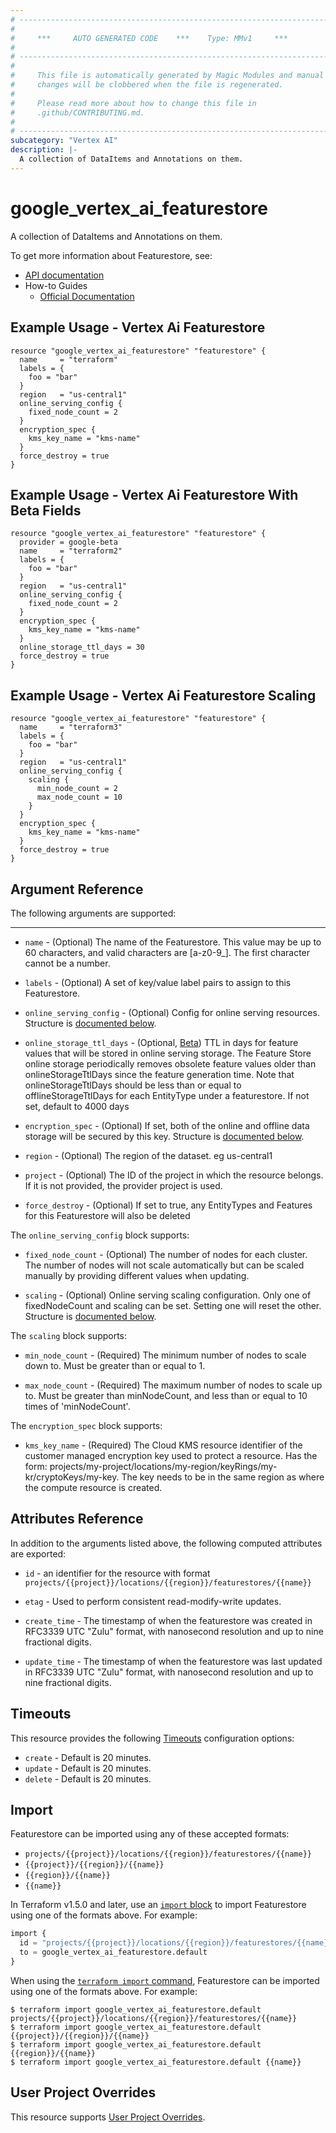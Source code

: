 ```yaml
---
# ----------------------------------------------------------------------------
#
#     ***     AUTO GENERATED CODE    ***    Type: MMv1     ***
#
# ----------------------------------------------------------------------------
#
#     This file is automatically generated by Magic Modules and manual
#     changes will be clobbered when the file is regenerated.
#
#     Please read more about how to change this file in
#     .github/CONTRIBUTING.md.
#
# ----------------------------------------------------------------------------
subcategory: "Vertex AI"
description: |-
  A collection of DataItems and Annotations on them.
---
```


# google\_vertex\_ai\_featurestore

A collection of DataItems and Annotations on them.


To get more information about Featurestore, see:

* [API documentation](https://cloud.google.com/vertex-ai/docs/reference/rest/v1/projects.locations.featurestores)
* How-to Guides
    * [Official Documentation](https://cloud.google.com/vertex-ai/docs)

## Example Usage - Vertex Ai Featurestore


```hcl
resource "google_vertex_ai_featurestore" "featurestore" {
  name     = "terraform"
  labels = {
    foo = "bar"
  }
  region   = "us-central1"
  online_serving_config {
    fixed_node_count = 2
  }
  encryption_spec {
    kms_key_name = "kms-name"
  }
  force_destroy = true
}
```
## Example Usage - Vertex Ai Featurestore With Beta Fields


```hcl
resource "google_vertex_ai_featurestore" "featurestore" {
  provider = google-beta
  name     = "terraform2"
  labels = {
    foo = "bar"
  }
  region   = "us-central1"
  online_serving_config {
    fixed_node_count = 2
  }
  encryption_spec {
    kms_key_name = "kms-name"
  }
  online_storage_ttl_days = 30
  force_destroy = true
}
```
## Example Usage - Vertex Ai Featurestore Scaling


```hcl
resource "google_vertex_ai_featurestore" "featurestore" {
  name     = "terraform3"
  labels = {
    foo = "bar"
  }
  region   = "us-central1"
  online_serving_config {
    scaling {
      min_node_count = 2
      max_node_count = 10
    }
  }
  encryption_spec {
    kms_key_name = "kms-name"
  }
  force_destroy = true
}
```

## Argument Reference

The following arguments are supported:



- - -


* `name` -
  (Optional)
  The name of the Featurestore. This value may be up to 60 characters, and valid characters are [a-z0-9_]. The first character cannot be a number.

* `labels` -
  (Optional)
  A set of key/value label pairs to assign to this Featurestore.

* `online_serving_config` -
  (Optional)
  Config for online serving resources.
  Structure is [documented below](#nested_online_serving_config).

* `online_storage_ttl_days` -
  (Optional, [Beta](https://terraform.io/docs/providers/google/guides/provider_versions.html))
  TTL in days for feature values that will be stored in online serving storage. The Feature Store online storage periodically removes obsolete feature values older than onlineStorageTtlDays since the feature generation time. Note that onlineStorageTtlDays should be less than or equal to offlineStorageTtlDays for each EntityType under a featurestore. If not set, default to 4000 days

* `encryption_spec` -
  (Optional)
  If set, both of the online and offline data storage will be secured by this key.
  Structure is [documented below](#nested_encryption_spec).

* `region` -
  (Optional)
  The region of the dataset. eg us-central1

* `project` - (Optional) The ID of the project in which the resource belongs.
    If it is not provided, the provider project is used.

* `force_destroy` - (Optional) If set to true, any EntityTypes and Features for this Featurestore will also be deleted

<a name="nested_online_serving_config"></a>The `online_serving_config` block supports:

* `fixed_node_count` -
  (Optional)
  The number of nodes for each cluster. The number of nodes will not scale automatically but can be scaled manually by providing different values when updating.

* `scaling` -
  (Optional)
  Online serving scaling configuration. Only one of fixedNodeCount and scaling can be set. Setting one will reset the other.
  Structure is [documented below](#nested_scaling).


<a name="nested_scaling"></a>The `scaling` block supports:

* `min_node_count` -
  (Required)
  The minimum number of nodes to scale down to. Must be greater than or equal to 1.

* `max_node_count` -
  (Required)
  The maximum number of nodes to scale up to. Must be greater than minNodeCount, and less than or equal to 10 times of 'minNodeCount'.

<a name="nested_encryption_spec"></a>The `encryption_spec` block supports:

* `kms_key_name` -
  (Required)
  The Cloud KMS resource identifier of the customer managed encryption key used to protect a resource. Has the form: projects/my-project/locations/my-region/keyRings/my-kr/cryptoKeys/my-key. The key needs to be in the same region as where the compute resource is created.

## Attributes Reference

In addition to the arguments listed above, the following computed attributes are exported:

* `id` - an identifier for the resource with format `projects/{{project}}/locations/{{region}}/featurestores/{{name}}`

* `etag` -
  Used to perform consistent read-modify-write updates.

* `create_time` -
  The timestamp of when the featurestore was created in RFC3339 UTC "Zulu" format, with nanosecond resolution and up to nine fractional digits.

* `update_time` -
  The timestamp of when the featurestore was last updated in RFC3339 UTC "Zulu" format, with nanosecond resolution and up to nine fractional digits.


## Timeouts

This resource provides the following
[Timeouts](https://developer.hashicorp.com/terraform/plugin/sdkv2/resources/retries-and-customizable-timeouts) configuration options:

- `create` - Default is 20 minutes.
- `update` - Default is 20 minutes.
- `delete` - Default is 20 minutes.

## Import


Featurestore can be imported using any of these accepted formats:

* `projects/{{project}}/locations/{{region}}/featurestores/{{name}}`
* `{{project}}/{{region}}/{{name}}`
* `{{region}}/{{name}}`
* `{{name}}`


In Terraform v1.5.0 and later, use an [`import` block](https://developer.hashicorp.com/terraform/language/import) to import Featurestore using one of the formats above. For example:

```tf
import {
  id = "projects/{{project}}/locations/{{region}}/featurestores/{{name}}"
  to = google_vertex_ai_featurestore.default
}
```

When using the [`terraform import` command](https://developer.hashicorp.com/terraform/cli/commands/import), Featurestore can be imported using one of the formats above. For example:

```
$ terraform import google_vertex_ai_featurestore.default projects/{{project}}/locations/{{region}}/featurestores/{{name}}
$ terraform import google_vertex_ai_featurestore.default {{project}}/{{region}}/{{name}}
$ terraform import google_vertex_ai_featurestore.default {{region}}/{{name}}
$ terraform import google_vertex_ai_featurestore.default {{name}}
```

## User Project Overrides

This resource supports [User Project Overrides](https://registry.terraform.io/providers/hashicorp/google/latest/docs/guides/provider_reference#user_project_override).
